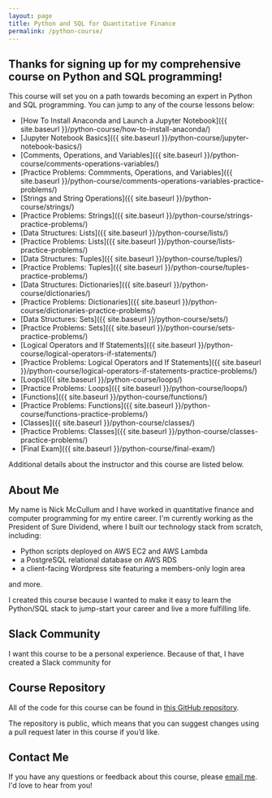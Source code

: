 ```yaml
---
layout: page
title: Python and SQL for Quantitative Finance
permalink: /python-course/
---
```


## Thanks for signing up for my comprehensive course on Python and SQL programming!

This course will set you on a path towards becoming an expert in Python and SQL programming. You can jump to any of the course lessons below:

* [How To Install Anaconda and Launch a Jupyter Notebook]({{ site.baseurl }}/python-course/how-to-install-anaconda/)
* [Jupyter Notebook Basics]({{ site.baseurl }}/python-course/jupyter-notebook-basics/)
* [Comments, Operations, and Variables]({{ site.baseurl }}/python-course/comments-operations-variables/)
* [Practice Problems: Commments, Operations, and Variables]({{ site.baseurl }}/python-course/comments-operations-variables-practice-problems/)
* [Strings and String Operations]({{ site.baseurl }}/python-course/strings/)
* [Practice Problems: Strings]({{ site.baseurl }}/python-course/strings-practice-problems/)
* [Data Structures: Lists]({{ site.baseurl }}/python-course/lists/)
* [Practice Problems: Lists]({{ site.baseurl }}/python-course/lists-practice-problems/)
* [Data Structures: Tuples]({{ site.baseurl }}/python-course/tuples/)
* [Practice Problems: Tuples]({{ site.baseurl }}/python-course/tuples-practice-problems/)
* [Data Structures: Dictionaries]({{ site.baseurl }}/python-course/dictionaries/)
* [Practice Problems: Dictionaries]({{ site.baseurl }}/python-course/dictionaries-practice-problems/)
* [Data Structures: Sets]({{ site.baseurl }}/python-course/sets/)
* [Practice Problems: Sets]({{ site.baseurl }}/python-course/sets-practice-problems/)
* [Logical Operators and If Statements]({{ site.baseurl }}/python-course/logical-operators-if-statements/)
* [Practice Problems: Logical Operators and If Statements]({{ site.baseurl }}/python-course/logical-operators-if-statements-practice-problems/)
* [Loops]({{ site.baseurl }}/python-course/loops/)
* [Practice Problems: Loops]({{ site.baseurl }}/python-course/loops/)
* [Functions]({{ site.baseurl }}/python-course/functions/)
* [Practice Problems: Functions]({{ site.baseurl }}/python-course/functions-practice-problems/)
* [Classes]({{ site.baseurl }}/python-course/classes/)
* [Practice Problems: Classes]({{ site.baseurl }}/python-course/classes-practice-problems/)
* [Final Exam]({{ site.baseurl }}/python-course/final-exam/)

Additional details about the instructor and this course are listed below.

## About Me

My name is Nick McCullum and I have worked in quantitative finance and computer programming for my entire career. I'm currently working as the President of Sure Dividend, where I built our technology stack from scratch, including:

* Python scripts deployed on AWS EC2 and AWS Lambda
* a PostgreSQL relational database on AWS RDS 
* a client-facing Wordpress site featuring a members-only login area

and more.

I created this course because I wanted to make it easy to learn the Python/SQL stack to jump-start your career and live a more fulfilling life.

## Slack Community

I want this course to be a personal experience. Because of that, I have created a Slack community for 


## Course Repository

All of the code for this course can be found in [this GitHub repository](https://github.com/nicholasmccullum/python-sql-finance). 

The repository is public, which means that you can suggest changes using a pull request later in this course if you’d like. 

## Contact Me

If you have any questions or feedback about this course, please [email me](mailto:nicholasmccullum@gmail.com). I'd love to hear from you!
